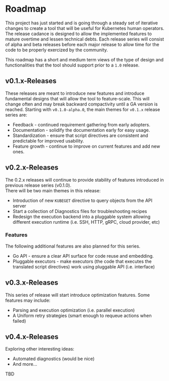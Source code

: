 # Roadmap
This project has just started and is going through a steady set of iterative changes to create a tool that will be useful for Kubernetes human operators.  The release cadance is designed to allow the implemented features to mature overtime and lessen technical debts. Each release series will consist of alpha and beta releases before each major release to allow time for the code to be properly exercized by the community.

This roadmap has a short and medium term views of the type of design and functionalities that the tool should support prior to a `1.0` release.

## v0.1.x-Releases
These releases are meant to introduce new features and introduce fundamental designs that will allow the tool to feature-scale. This will change often and may break backward compactivity until a GA version is reached. Starting with `v0.1.0-alpha.0`, the main themes for `v0.1.x` release series are:

* Feedback - continued requirement gathering from early adopters. 
* Documentation - solidify the documentation early for easy usage.
* Standardization - ensure that script directives are consistent and predictable for improved usability.
* Feature growth - continue to improve on current features and add new ones.

## v0.2.x-Releases
The 0.2.x releases will continue to provide stability of features introduced in previous release series (v0.1.0).  
There will be two main themes in this release:
* Introduction of new `KUBEGET` directive to query objects from the API server
* Start a collection of Diagnostics files for troubleshooting recipes
* Redesign the execution backend into a pluggable system allowing different execution runtime (i.e. SSH, HTTP, gRPC, cloud provider, etc)

### Features
The following additional features are also planned for this series.
* Go API - ensure a clear API surface for code reuse and embedding.
* Pluggable executors - make executors (the code that executes the translated script directives) work using pluggable API (i.e. interface) 


## v0.3.x-Releases
This series of release will start introduce optimization features.  Some features may include:
* Parsing and execution optimization (i.e. parallel execution)
* A Uniform retry strategies (smart enough to requeue actions when failed)

## v0.4.x-Releases
Exploring other interesting ideas: 
* Automated diagnostics (would be nice)
* And more...

TBD